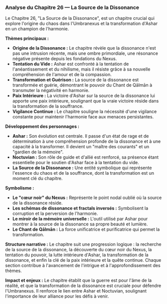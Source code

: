 ### Analyse du Chapitre 26 — La Source de la Dissonance

Le Chapitre 26, "La Source de la Dissonance", est un chapitre crucial qui explore l'origine du chaos dans l'Umbranexus et la transformation d'Ashar en un champion de l'harmonie.

**Thèmes principaux :**
*   **Origine de la Dissonance :** Le chapitre révèle que la dissonance n'est pas une intrusion récente, mais une ombre primordiale, une résonance négative présente depuis les fondations du Nexus.
*   **Tentation du Vide :** Ashar est confronté à la tentation de l'anéantissement et du nihilisme, mais il résiste grâce à sa nouvelle compréhension de l'amour et de la compassion.
*   **Transformation et Guérison :** La source de la dissonance est transformée et guérie, démontrant le pouvoir du Chant de Qālmān à transmuter la négativité en harmonie.
*   **Paix Intérieure :** La victoire d'Ashar sur la source de la dissonance lui apporte une paix intérieure, soulignant que la vraie victoire réside dans la transformation de la souffrance.
*   **Vigilance Continue :** Le chapitre souligne la nécessité d'une vigilance constante pour maintenir l'harmonie face aux menaces persistantes.

**Développement des personnages :**
*   **Ashar :** Son évolution est centrale. Il passe d'un état de rage et de détermination à une compréhension profonde de la dissonance et à une capacité à la transformer. Il devient un "maître des courants" et un "gardien de la mémoire".
*   **Noctuvian :** Son rôle de guide et d'allié est renforcé, sa présence étant essentielle pour le soutien d'Ashar face à la tentation du vide.
*   **La Source de la Dissonance :** Une entité symbolique qui représente l'essence du chaos et de la souffrance, dont la transformation est un moment clé du chapitre.

**Symbolisme :**
*   **Le "cœur noir" du Nexus :** Représente le point nodal oublié où la source de la dissonance réside.
*   **Les schémas de dissonance et fractals inversés :** Symbolisent la corruption et la perversion de l'harmonie.
*   **Le miroir de la mémoire universelle :** L'outil utilisé par Ashar pour montrer à la source de la dissonance sa propre beauté et lumière.
*   **Le Chant de Qālmān :** La force unificatrice et purificatrice qui permet la transformation.

**Structure narrative :**
Le chapitre suit une progression logique : la recherche de la source de la dissonance, la découverte du cœur noir du Nexus, la tentation du pouvoir, la lutte intérieure d'Ashar, la transformation de la dissonance, et enfin la clé de la paix intérieure et la quête continue. Chaque section contribue à l'avancement de l'intrigue et à l'approfondissement des thèmes.

**Impact et enjeux :**
Le chapitre établit que la guerre est pour l'âme de la réalité, et que la transformation de la dissonance est cruciale pour défendre l'Umbranexus. Il renforce le lien entre Ashar et Noctuvian, soulignant l'importance de leur alliance pour les défis à venir.